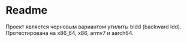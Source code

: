 # Readme

Проект является черновым вариантом утилиты bldd (backward ldd). Протестирована на x86_64, x86, armv7 и aarch64.